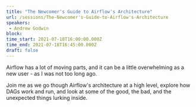 ```yaml
---
title: "The Newcomer's Guide to Airflow's Architecture"
url: /sessions/The-Newcomer's-Guide-to-Airflow's-Architecture
speakers:
 - Andrew Godwin
block: 
time_start: 2021-07-18T16:00:00.000Z
time_end: 2021-07-18T16:45:00.000Z
draft: false
---
```


Airflow has a lot of moving parts, and it can be a little overwhelming as a new user - as I was not too long ago.
 
Join me as we go though Airflow's architecture at a high level, explore how DAGs work and run, and look at some of the good, the bad, and the unexpected things lurking inside.
